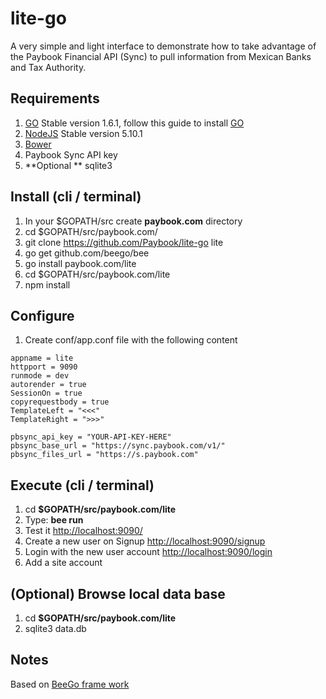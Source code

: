 # lite-go
A very simple and light interface to demonstrate how to take advantage of the Paybook Financial API (Sync) to pull information from Mexican Banks and Tax Authority.

## Requirements
1. [GO](https://golang.org/dl/) Stable version 1.6.1, follow this guide to install [GO](https://golang.org/doc/install)
2. [NodeJS](https://nodejs.org/en/) Stable version 5.10.1
3. [Bower](http://bower.io)
4. Paybook Sync API key
5. **Optional ** sqlite3

## Install (cli / terminal)
1. In your $GOPATH/src create **paybook.com** directory
2. cd $GOPATH/src/paybook.com/
3. git clone https://github.com/Paybook/lite-go lite
4. go get github.com/beego/bee
5. go install paybook.com/lite
6. cd $GOPATH/src/paybook.com/lite
7. npm install

## Configure
1. Create conf/app.conf file with the following content
```
appname = lite
httpport = 9090
runmode = dev
autorender = true
SessionOn = true
copyrequestbody = true
TemplateLeft = "<<<"
TemplateRight = ">>>"

pbsync_api_key = "YOUR-API-KEY-HERE"
pbsync_base_url = "https://sync.paybook.com/v1/"
pbsync_files_url = "https://s.paybook.com"
```

## Execute (cli / terminal)
1. cd **$GOPATH/src/paybook.com/lite**
2. Type: **bee run**
3. Test it [http://localhost:9090/](http://localhost:9090/)
4. Create a new user on Signup [http://localhost:9090/signup](http://localhost:9090/signup)
5. Login with the new user account [http://localhost:9090/login](http://localhost:9090/login)
6. Add a site account

## (Optional) Browse local data base
1. cd **$GOPATH/src/paybook.com/lite**
2. sqlite3 data.db

## Notes
Based on [BeeGo frame work](http://beego.me/)
